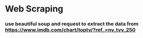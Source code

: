 # Web Scraping
### use beautiful soup and request to extract the data from https://www.imdb.com/chart/toptv/?ref_=nv_tvv_250
